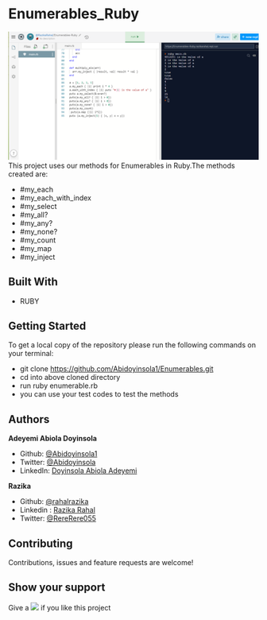 # Enumerables_Ruby

![screenshot](Screenshot.PNG)
This project uses our methods for Enumerables in Ruby.The methods created are:

- #my_each
- #my_each_with_index
- #my_select
- #my_all?
- #my_any?
- #my_none?
- #my_count
- #my_map
- #my_inject

## Built With

- RUBY

## Getting Started

To get a local copy of the repository please run the following commands on your terminal:

- git clone https://github.com/Abidoyinsola1/Enumerables.git
- cd into above cloned directory
- run ruby enumerable.rb
- you can use your test codes to test the methods

## Authors

**Adeyemi Abiola Doyinsola**

- Github: [@Abidoyinsola1](https://github.com/Abidoyinsola1)
- Twitter: [@Abidoyinsola](https://twitter.com/abidoyinsola)
- LinkedIn: [Doyinsola Abiola Adeyemi](https://www.linkedin.com/in/doyinsola-adeyemi)

**Razika**

- Github: [@rahalrazika](https://github.com/rahalrazika)
- Linkedin : [Razika Rahal](https://www.linkedin.com/in/razika-rahal-85539bbb/)
- Twitter: [@RereRere055](https://twitter.com/RereRere055)

## Contributing

Contributions, issues and feature requests are welcome!

## Show your support

Give a ![](https://github.githubassets.com/images/icons/emoji/unicode/2b50.png) if you like this project
